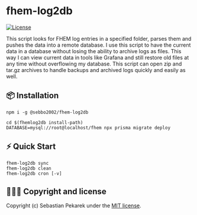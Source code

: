 # fhem-log2db

[![License](https://img.shields.io/badge/license-MIT-blue.svg?style=flat-square)](LICENSE)

This script looks for FHEM log entries in a specified folder, parses them and pushes the data into a remote database. I 
use this script to have the current data in a database without losing the ability to archive logs as files. This way I 
can view current data in tools like Grafana and still restore old files at any time without overflowing my database. 
This script can open zip and tar.gz archives to handle backups and archived logs quickly and easily as well.


## 📦 Installation

	npm i -g @sebbo2002/fhem-log2db

    cd $(fhemlog2db install-path)
    DATABASE=mysql://root@localhost/fhem npx prisma migrate deploy


## ⚡️ Quick Start

    fhem-log2db sync
    fhem-log2db clean
    fhem-log2db cron [-v]


## 🙆🏼‍♂️ Copyright and license

Copyright (c) Sebastian Pekarek under the [MIT license](LICENSE).
